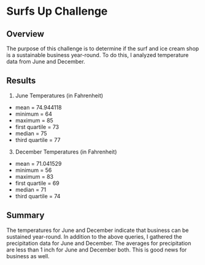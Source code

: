 # Surfs Up Challenge
## Overview
The purpose of this challenge is to determine if the surf and ice cream shop is a sustainable business year-round.  To do this, I analyzed temperature data from June and December.
## Results
1. June Temperatures (in Fahrenheit)
- mean = 74.944118
- minimum = 64
- maximum = 85
- first quartile = 73
- median = 75
- third quartile = 77
3. December Temperatures (in Fahrenheit)
- mean = 71.041529
- minimum = 56
- maximum = 83
- first quartile = 69
- median = 71
- third quartile = 74
## Summary
The temperatures for June and December indicate that business can be sustained year-round.  In addition to the above queries, I gathered the precipitation data for June and December.  The averages for precipitation are less than 1 inch for June and December both.  This is good news for business as well.

